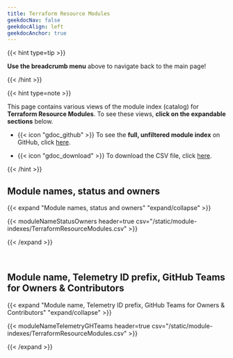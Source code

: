```yaml
---
title: Terraform Resource Modules
geekdocNav: false
geekdocAlign: left
geekdocAnchor: true
---
```


{{< hint type=tip >}}

**Use the breadcrumb menu** above to navigate back to the main page!

{{< /hint >}}

{{< hint type=note >}}

This page contains various views of the module index (catalog) for **Terraform Resource Modules**. To see these views, **click on the expandable sections** below.

- {{< icon "gdoc_github" >}} To see the **full, unfiltered module index** on GitHub, click [here](https://github.com/Azure/Azure-Verified-Modules/blob/main/docs/static/module-indexes/TerraformResourceModules.csv).

- {{< icon "gdoc_download" >}} To download the CSV file, click [here](/Azure-Verified-Modules/module-indexes/TerraformResourceModules.csv).

{{< /hint >}}

## Module names, status and owners
{{< expand "Module names, status and owners" "expand/collapse" >}}

{{< moduleNameStatusOwners header=true csv="/static/module-indexes/TerraformResourceModules.csv" >}}

{{< /expand >}}

<br>

## Module name, Telemetry ID prefix, GitHub Teams for Owners & Contributors
{{< expand "Module name, Telemetry ID prefix, GitHub Teams for Owners & Contributors" "expand/collapse" >}}

{{< moduleNameTelemetryGHTeams header=true csv="/static/module-indexes/TerraformResourceModules.csv" >}}

{{< /expand >}}
